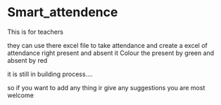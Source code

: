 # Smart_attendence
This is for teachers

they can use there excel file to take attendance and create a excel of attendance right present and absent
it Colour the present by green and absent by red 



it is still in building process....


so if you want to add any thing ir give any suggestions you are most welcome
